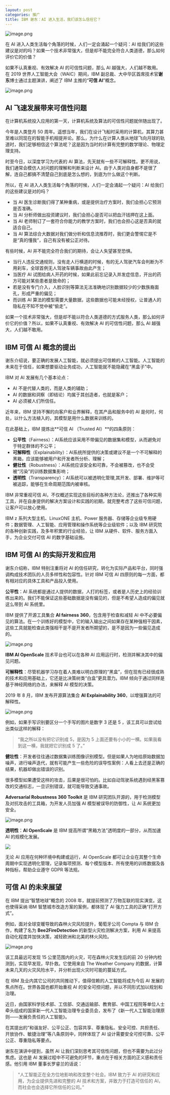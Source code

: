 ```yaml
---
layout: post
categories: 推广
title: IBM 谢东：AI 进入生活，我们该怎么信任它？
---
```


![image.png](https://ws1.sinaimg.cn/large/4b91f9d5ly1g812etcvv2j20m80go0zv.jpg)

在 AI 进入人类生活每个角落的时候，人们一定会涌起一个疑问：AI 给我们的这些建议是对的吗？如果一个技术非常强大，但是却不能完全符合人类道德，那么如何评价它的价值？

如果不认真重视、有效解决 AI 的可信性问题，那么 AI 越强大，人们越不敢用。在 2019 世界人工智能大会（WAIC）期间，IBM 副总裁、大中华区首席技术官**谢东**博士通过主题演讲，阐述了 IBM 主推的“**可信 AI**”概念。

![image.png](https://ws1.sinaimg.cn/large/4b91f9d5ly1g812ezdenxj20k20d3k2k.jpg)

## AI 飞速发展带来可信性问题

在计算机系统投入应用的第一天，计算机系统及算法的可信性问题就伴随出现了。

今年是人类登月 50 周年。遥想当年，我们在设计飞船时采用的计算机，其算力甚至难以同现在的智能手机相提并论。那么，为什么在计算人类从地球飞向月球的轨道时，我们足够相信这个算法呢？这是因为当时的计算有完整的数学理论、物理定理支持。

时至今日，以深度学习为代表的 AI 算法，先天就有一些不可解释性。更不用说，我们通常会模仿人对问题的理解和判断来设计 AI。由于人类对自身都不是很了解，连自己都搞不清楚自己到底是怎么想的，到底为什么做这个判断。

所以，在 AI 进入人类生活每个角落的时候，人们一定会涌起一个疑问：AI 给我们的这些建议是对的吗？

- 当 AI 医生诊断我们得了某种重病，或是提供治疗方案时，我们会担心它预测是否准确。
- 当 AI 分析师做出投资建议时，我们会担心是否可以把血汗钱押在这上面。
- 当 AI 老师制订了一套符合你能力的教学方案时，我们也会担心这是否真的就适合自己。
- 当 AI 算法综合大数据对我们做分析和信息流推荐时，我们更会警惕它是不是“真的懂我”，自己有没有被公正对待。

有些时候，AI 并不能完全符合我们的期待，会让人失望甚至恐惧。

- 当行人违反交通规则，没有走人行横道的时候，有的无人驾驶汽车会判断为不用刹车，全球首例无人驾驶车辆事故由此产生；
- 当医疗 AI 试图给病人开药的时候，如果此前忘记录入并发症信息，开出的药方可能对某些患者是致命的；
- 若是没有专门介入，人脸识别等算法无法准确地识别数据较少的少数族裔面孔，形成严重的偏见；
- 而训练 AI 算法的模型需要大量数据，这些数据也可能未经授权，让普通人的隐私在不知不觉中被“偷走”。

如果一个技术非常强大，但是却不能以符合人类道德的方式服务人类，那么如何评价它的价值？所以，如果不认真重视、有效解决 AI 的可信性问题，那么 AI 越强大，人们越不敢用。

## IBM 可信 AI 概念的提出

谢东介绍说，要正确的发展人工智能，就必须提出可信赖的人工智能。人工智能的未来在于信任，如果想要驱动业务成功，人工智能就不能隐藏在“黑盒子”中。

IBM 对 AI 发展有几个基本论点：

- AI 不是代替人类的，而是人类的辅助；
- AI 的数据和洞察（即结论）均属于其创造者，也就是客户；
- AI 必须被人们所信任。

近年来，IBM 坚持不懈的向客户和业界解释，在其产品和服务中的 AI 是何时，何处，以什么方法植入的，其模型是用什么数据来训练的。

在此基础上，IBM 提炼出**可信 AI （Trusted AI）**的四条原则：

- **公平性**（Fairness）：AI系统应该采用不带偏见的数据集和模型，从而避免对于特定群体的不公平；
- **可解释性**（Explainability）：AI系统所提供的决策或建议不是一个不可解释的黑箱，应该能够被用户和开发者所分析、理解；
- **健壮性**（Robustness）：AI系统应该安全和可靠，不会被篡改，也不会受被“污染”的训练数据集影响；
- **透明性**（Transparency）：AI系统可以被透明化管理,其开发、部署、维护等可被追踪，能够在生命周期范围内被审核。

IBM 非常重视可信 AI，不仅概述实现这些目标的各种方法论，还推出了各种实用工具，并在自身提供的解决方案设计和实践的初期，就完整考虑了这些可信问题，让客户可以放心使用。

IBM z 系列大型主机、LinuxONE 主机、Power 服务器、存储等企业级专用硬件；数据管理、人工智能、应用管理和操作系统等企业级软件；以及 IBM 研究院的各种创新实践，及多年积累的行业经验，让 IBM 从硬件、软件、服务方面入手，为企业交付可信 AI 的数字基础设施。

## IBM 可信 AI 的实际开发和应用

谢东介绍称，IBM 特别注重将对 AI 的信任研究，转化为实际产品和平台，同时强调构成技术团队的人员多样性和包容性。针对 IBM 可信 AI 四原则的每一方面，都有相对应的具体工具和产品投入使用。

**公平性**：AI 系统都是通过人提供的数据，人打的标签，或者是人历史上的经验训练出来的。我们不能保证这些基础数据是没有偏见的，但是不希望人造成的偏见就这么带到 AI 系统里。

IBM 提供了开源工具集合 **AI fairness 360**，包含用于检查和减轻 AI 中不必要偏见的算法。在一个训练好的模型中，它的输入输出之间如果存在某种强相干因素，这些工具就能检查此类强相干是不是开发者所期望的，是不是因为一些偏见造成的。

![image.png](https://ws1.sinaimg.cn/large/4b91f9d5ly1g812fz5eaxj20rl0sgtjk.jpg)

**IBM AI OpenScale** 技术平台也可以在各种 AI 应用运行时，检测并解决其中的偏见问题。

**可解释性**：尽管机器学习存在着人类难以明白原理的“黑盒”，但在现有已经很成熟的技术和应用基础上，它还是比决策树类“白盒”更具潜力。IBM 倾向于通过同样是基于神经网络的办法，来解释 AI 模型的决策。

2019 年 8 月，IBM 发布开源算法集合 **AI Explainability 360**，以增强算法的可解释性。

![image.png](https://ws1.sinaimg.cn/large/4b91f9d5ly1g812g86oc6j20lc0fpn21.jpg)

例如，如果手写识别要区分一个手写的图片是数字 3 还是 5 ，该工具可以尝试给出类似这样的解释：

> “我之所以没有把它识别成 5，是因为 5 上面还要有小小的一横。如果我看到这一横，我就把它识别成 5 了。”

**健壮性**：开发者往往通过数据集训练图像识别模型。但是如果人为地给原始数据加噪声，进行噪声迭代，就有可能产生一些危险的误导性案例：人看上去还是正确的结果，机器却做出错误的识别。

很多模型如果遭受这样的攻击，后果是很可怕的。比如自动驾驶系统遇到经黑客篡改的交通标志，一旦识别错误，就可能导致交通事故。

**Adversarial Robustness 360 Toolkit** 是 IBM 研究团队开源的，用于检测模型及对抗攻击的工具箱，为开发人员加强 AI 模型被误导的防御性，让 AI 系统更加安全。

![image.png](https://ws1.sinaimg.cn/large/4b91f9d5ly1g812gk73btj20u006ndpb.jpg)

**透明性**：**AI OpenScale** 是 IBM 提高所谓“黑箱方法”透明度的一部分，从而加速 AI 的规模化发展。

![](https://ws1.sinaimg.cn/large/4b91f9d5ly1g812gr9ig0j20u00ekgst.jpg)

无论 AI 应用在何种环境中构建或运行，AI OpenScale 都可让企业在其整个生命周期中实现透明化管理，记录每项预测、每个模型版本、所有使用的训练数据及各种指标，帮助企业遵守 GDPR 等法规。

## 可信 AI 的未来展望

在 IBM 提出“智慧地球”概念的 2008 年，就提前预测了万物互联的现实演变。这也使得采纳 IBM 智慧城市改造方案的案例，都体现了 AI 强力工具的正确“打开方式”。

例如，面对全球变暖导致的森林火灾风险提升，葡萄牙公司 Compta 与 IBM 合作，构建了名为 **Bee2FireDetection** 的新型火灾检测解决方案，利用 AI 来提高自动化程度并加快决策，减轻欧洲和北美的林火风险。

![image.png](https://ws1.sinaimg.cn/large/4b91f9d5ly1g812h6s50vj20u00ex4ju.jpg)

该工具最远可发现 15 公里范围内的火灾，可在森林火灾发生后的前 20 分钟内检测到，实现早发现，早扑救。它使用来自 The Weather Company 的数据，计算未来几天的火灾风险水平，并分析出现火灾时可能的蔓延方式。

在 IBM 及业内其它公司的共同推动下，值得信赖的人工智能将成为今后 AI 发展的焦点所在。世界各国也都开始重视 AI 的安全可控问题，并以不同形式加以规划和治理。

近日，由国家科学技术部、工信部、交通运输部、教育部、中国工程院等单位人士牵头组成的国家新一代人工智能治理专业委员会，发布了《新一代人工智能治理原则——发展负责任的人工智能》。

在其提出的“和谐友好、公平公正、包容共享、尊重隐私、安全可控、共担责任、开放协作、敏捷治理”等八条原则中，同样体现了 AI 设计需要安全可控可靠、公平公正、尊重隐私等要点。

谢东在演讲中提到，虽然 AI 让我们深刻思考其可信性问题，但也不需要为此过分焦虑。这也是 AI 发展过程中不可避免的环节，重点在于相关方面的正义感和责任感。他引用 IBM 董事长罗睿兰的话说：

> “人工智能正在全方位地影响和改变整个社会。IBM 致力于 AI 的研究和应用，为企业提供先进和完整的 AI 技术和方案，并致力于打造可信任的 AI，而社会也会选择它所信任的公司。”